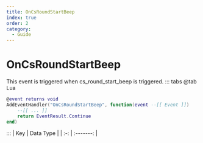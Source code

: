 ```yaml
---
title: OnCsRoundStartBeep
index: true
order: 2
category:
  - Guide
---
```


# OnCsRoundStartBeep
This event is triggered when cs_round_start_beep is triggered.
::: tabs
@tab Lua
```lua
@event returns void
AddEventHandler("OnCsRoundStartBeep", function(event --[[ Event ]])
    --[[ ... ]]
    return EventResult.Continue
end)
```

:::
| Key | Data Type |
| :-: | :-------: |
